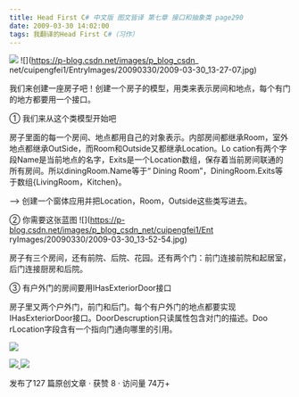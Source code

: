 ```yaml
---
title: Head First C# 中文版 图文皆译 第七章 接口和抽象类 page290
date: 2009-03-30 14:02:00
tags: 我翻译的Head First C#（习作）
---
```

![](https://p-blog.csdn.net/images/p_blog_csdn_net/cuipengfei1/EntryImages/20090330/2009-03-30_13-45-12.jpg) ![](https://p-blog.csdn.net/images/p_blog_csdn_
net/cuipengfei1/EntryImages/20090330/2009-03-30_13-27-07.jpg)

我们来创建一座房子吧！创建一个房子的模型，用类来表示房间和地点，每个有门的地方都要用一个接口。

①  我们来从这个类模型开始吧

房子里面的每一个房间、地点都用自己的对象表示。内部房间都继承Room，室外地点都继承OutSide，而Room和Outside又都继承Location。Lo
cation有两个字段Name是当前地点的名字，Exits是一个Location数组，保存着当前房间联通的所有房间。所以diningRoom.Name等于“
Dining Room”，DiningRoom.Exits等于数组{LivingRoom，Kitchen}。

\--> 创建一个窗体应用并把Location，Room，Outside这些类写进去。

②  你需要这张蓝图  ![](https://p-blog.csdn.net/images/p_blog_csdn_net/cuipengfei1/Ent
ryImages/20090330/2009-03-30_13-52-54.jpg)

房子有三个房间，还有前院、后院、花园。还有两个门：前门连接前院和起居室，后门连接厨房和后院。

③  有户外门的房间要用IHasExteriorDoor接口

房子里又两个户外门，前门和后门。每个有户外门的地点都要实现IHasExteriorDoor接口。DoorDescruption只读属性包含对门的描述。Doo
rLocation字段含有一个指向门通向哪里的引用。

![](https://p-blog.csdn.net/images/p_blog_csdn_net/cuipengfei1/EntryImages/20090330/2009-03-30_13-58-34.jpg)



[ ![](https://profile.csdnimg.cn/5/2/5/3_cuipengfei1)
![](https://g.csdnimg.cn/static/user-reg-year/1x/11.png)
](https://blog.csdn.net/cuipengfei1)



发布了127 篇原创文章  ·  获赞 8  ·  访问量 74万+

